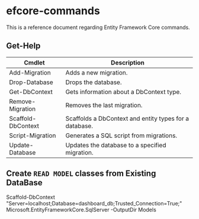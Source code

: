 # efcore-commands
This is a reference document regarding Entity Framework Core commands.


## Get-Help

| Cmdlet      |        Description
| ------------- | ------------- |
| Add-Migration | Adds a new migration.
| Drop-Database | Drops the database.
| Get-DbContext | Gets information about a DbContext type.
| Remove-Migration | Removes the last migration.
| Scaffold-DbContext | Scaffolds a DbContext and entity types for a database.
| Script-Migration | Generates a SQL script from migrations.
| Update-Database | Updates the database to a specified migration.



## Create `READ MODEL` classes from Existing DataBase
Scaffold-DbContext "Server=localhost;Database=dashboard_db;Trusted_Connection=True;" Microsoft.EntityFrameworkCore.SqlServer -OutputDir Models
